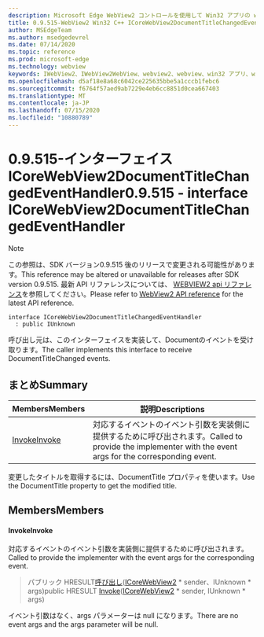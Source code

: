 ```yaml
---
description: Microsoft Edge WebView2 コントロールを使用して Win32 アプリの web コンテンツをホストする
title: 0.9.515-WebView2 Win32 C++ ICoreWebView2DocumentTitleChangedEventHandler
author: MSEdgeTeam
ms.author: msedgedevrel
ms.date: 07/14/2020
ms.topic: reference
ms.prod: microsoft-edge
ms.technology: webview
keywords: IWebView2、IWebView2WebView、webview2、webview、win32 アプリ、win32、edge、ICoreWebView2、ICoreWebView2Controller、browser control、edge html
ms.openlocfilehash: d5af18e8a68c6042ce225635bbe5a1cccb1febc6
ms.sourcegitcommit: f6764f57aed9ab7229e4eb6cc8851d0cea667403
ms.translationtype: MT
ms.contentlocale: ja-JP
ms.lasthandoff: 07/15/2020
ms.locfileid: "10880789"
---
```

# <span data-ttu-id="5d291-104">0.9.515-インターフェイス ICoreWebView2DocumentTitleChangedEventHandler</span><span class="sxs-lookup"><span data-stu-id="5d291-104">0.9.515 - interface ICoreWebView2DocumentTitleChangedEventHandler</span></span> 

> [!NOTE]
> <span data-ttu-id="5d291-105">この参照は、SDK バージョン0.9.515 後のリリースで変更される可能性があります。</span><span class="sxs-lookup"><span data-stu-id="5d291-105">This reference may be altered or unavailable for releases after SDK version 0.9.515.</span></span> <span data-ttu-id="5d291-106">最新 API リファレンスについては、 [WEBVIEW2 api リファレンス](../../../webview2-api-reference.md)を参照してください。</span><span class="sxs-lookup"><span data-stu-id="5d291-106">Please refer to [WebView2 API reference](../../../webview2-api-reference.md) for the latest API reference.</span></span>

```
interface ICoreWebView2DocumentTitleChangedEventHandler
  : public IUnknown
```

<span data-ttu-id="5d291-107">呼び出し元は、このインターフェイスを実装して、Documentのイベントを受け取ります。</span><span class="sxs-lookup"><span data-stu-id="5d291-107">The caller implements this interface to receive DocumentTitleChanged events.</span></span>

## <span data-ttu-id="5d291-108">まとめ</span><span class="sxs-lookup"><span data-stu-id="5d291-108">Summary</span></span>

 <span data-ttu-id="5d291-109">Members</span><span class="sxs-lookup"><span data-stu-id="5d291-109">Members</span></span>                        | <span data-ttu-id="5d291-110">説明</span><span class="sxs-lookup"><span data-stu-id="5d291-110">Descriptions</span></span>
--------------------------------|---------------------------------------------
[<span data-ttu-id="5d291-111">Invoke</span><span class="sxs-lookup"><span data-stu-id="5d291-111">Invoke</span></span>](#invoke) | <span data-ttu-id="5d291-112">対応するイベントのイベント引数を実装側に提供するために呼び出されます。</span><span class="sxs-lookup"><span data-stu-id="5d291-112">Called to provide the implementer with the event args for the corresponding event.</span></span>

<span data-ttu-id="5d291-113">変更したタイトルを取得するには、DocumentTitle プロパティを使います。</span><span class="sxs-lookup"><span data-stu-id="5d291-113">Use the DocumentTitle property to get the modified title.</span></span>

## <span data-ttu-id="5d291-114">Members</span><span class="sxs-lookup"><span data-stu-id="5d291-114">Members</span></span>

#### <span data-ttu-id="5d291-115">Invoke</span><span class="sxs-lookup"><span data-stu-id="5d291-115">Invoke</span></span> 

<span data-ttu-id="5d291-116">対応するイベントのイベント引数を実装側に提供するために呼び出されます。</span><span class="sxs-lookup"><span data-stu-id="5d291-116">Called to provide the implementer with the event args for the corresponding event.</span></span>

> <span data-ttu-id="5d291-117">パブリック HRESULT[呼び出し](#invoke)([ICoreWebView2](icorewebview2.md) \* sender、IUnknown \* args)</span><span class="sxs-lookup"><span data-stu-id="5d291-117">public HRESULT [Invoke](#invoke)([ICoreWebView2](icorewebview2.md) \* sender, IUnknown \* args)</span></span>

<span data-ttu-id="5d291-118">イベント引数はなく、args パラメーターは null になります。</span><span class="sxs-lookup"><span data-stu-id="5d291-118">There are no event args and the args parameter will be null.</span></span>

